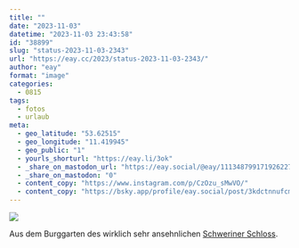```yaml
---
title: ""
date: "2023-11-03"
datetime: "2023-11-03 23:43:58"
id: "38899"
slug: "status-2023-11-03-2343"
url: "https://eay.cc/2023/status-2023-11-03-2343/"
author: "eay"
format: "image"
categories:
  - 0815
tags:
  - fotos
  - urlaub
meta:
  - geo_latitude: "53.62515"
  - geo_longitude: "11.419945"
  - geo_public: "1"
  - yourls_shorturl: "https://eay.li/3ok"
  - _share_on_mastodon_url: "https://eay.social/@eay/111348799171926227"
  - _share_on_mastodon: "0"
  - content_copy: "https://www.instagram.com/p/CzOzu_sMwVO/"
  - content_copy: "https://bsky.app/profile/eay.social/post/3kdctnnufcm22"
---
```


![](https://eay.cc/uploads/2023/burggarten-schwerin.jpg)

Aus dem Burggarten des wirklich sehr ansehnlichen [Schweriner Schloss](https://de.wikipedia.org/wiki/Schweriner_Schloss).
